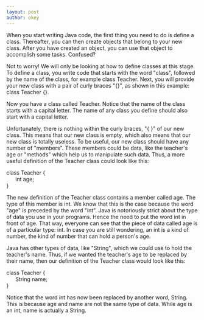 ```yaml
---
layout: post
author: okey
---
```

When you start writing Java code, the first thing you need to do is define a class.
Thereafter, you can then create objects that belong to your new class. After you have created
an object, you can use that object to accomplish some tasks. Confused?

Not to worry! We will only be looking at how to define classes at this stage. To define a class, 
you write code that starts with the word "class", followed by the name of the class, for example 
class Teacher. Next, you will provide your new class with a pair of curly braces "{}", as shown in 
this example: class Teacher {}.

Now you have a class called Teacher. Notice that the name of the class starts with a capital letter.
The name of any class you define should also start with a capital letter.

Unfortunately, there is nothing within the curly braces, "{ }" of our new class. This means that 
our new class is empty, which also means that our new class is totally useless. To be useful, our
new class should have any number of "members". These members could be data, like the teacher's age or
"methods" which help us to manipulate such data. Thus, a more useful definition of the Teacher class
could look like this:

class Teacher { <br>&nbsp;&nbsp;&nbsp;&nbsp;&nbsp;&nbsp;int age;<br> }

The new definition of the Teacher class contains a member called age. The type of this member is
int. We know that this is the case because the word "age" is preceded by the word "int". Java is
notoriously strict about the type of data you use in your programs. Hence the need to put the word
int in front of age. That way, everyone can see that the piece of data called age is of a
particular type: int. In case you are still wondering, an int is a kind of number, the kind of number 
that can hold a person's age. 

Java has other types of data, like "String", which we could use to hold the teacher's name. Thus, if 
we wanted the teacher's age to be replaced by their name, then our definition of the Teacher class 
would look like this: 

class Teacher { <br>&nbsp;&nbsp;&nbsp;&nbsp;&nbsp;&nbsp;String name;<br> }

Notice that the word int has now been replaced by another word, String. This is because age and name are 
not the same type of data. While age is an int, name is actually a String.
